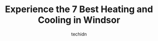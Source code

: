 ---
layout: ampstory
image: https://i0.wp.com/www.auto.or.id/wp-content/uploads/2023/06/ck-mechanical-heating-and-cooling-inc-0-windsor-1686324619.jpeg?resize=640,853
author: techidn
featured: false
description: Windsor, Ontario, Canada is a haven for Heating and Cooling enthusiasts, boasting an impressive array of 7 top-notch establishments. Whether youre a seasoned connoisseur or simply curious t
title: Experience the 7 Best Heating and Cooling in Windsor
cover:
   title: Experience the 7 Best Heating and Cooling in Windsor
   subtitle: AUTO.OR.ID
   background: https://www.auto.or.id/wp-content/uploads/2023/06/ck-mechanical-heating-and-cooling-inc-0-windsor-1686324619.jpeg

pages: 
 - layout: thirds
   top: <h1>#1 Bryant Heating & Cooling Service Experts</h1>
   bottom: "<p>Bryant installed a new water tank in my home. The technicians, Scott, Dawson and James were very professional and courteous.  They did a wonderful job.  A few years ago B</p>"
   background: https://www.auto.or.id/wp-content/uploads/2023/06/ck-mechanical-heating-and-cooling-inc-1-windsor-1686324621.jpeg
   backgroundblur: true
 - layout: thirds
   top: <h1>#2 Absolute Comfort Control Services</h1>
   bottom: "<p>4080 North Service Rd E #2, Windsor, ON N8W 5X2, Canada</p>"
   background: https://www.auto.or.id/wp-content/uploads/2023/06/ck-mechanical-heating-and-cooling-inc-2-windsor-1686324622.jpeg
   cta:
      link: https://www.auto.or.id/experience-the-7-best-heating-and-cooling-in-windsor/
      text: Experience the 7 Best Heating and Cooling in Windsor
 - layout: thirds
   top: <h1>#3 CK Mechanical Heating and Cooling Inc.</h1>
   bottom: "<p>3846 Peter St, Windsor, ON N9C 1K2, Canada</p>"
   background: https://images.unsplash.com/photo-1608315397378-2c9895eade16?ixlib=rb-4.0.3&ixid=MnwxMjA3fDB8MHxwaG90by1wYWdlfHx8fGVufDB8fHx8&auto=format&fit=crop&w=640&h=853&q=80
   cta:
      link: https://www.auto.or.id/experience-the-7-best-heating-and-cooling-in-windsor/
      text: Experience the 7 Best Heating and Cooling in Windsor
 - layout: thirds
   top: <h1>#4 Fahrhall Home Comfort Specialists</h1>
   bottom: "<p>3822 Sandwich St., Windsor, ON N9C 1C1, Canada</p>"
   background: https://images.unsplash.com/photo-1639928204495-14caa69ed1b5?ixlib=rb-4.0.3&ixid=MnwxMjA3fDB8MHxwaG90by1wYWdlfHx8fGVufDB8fHx8&auto=format&fit=crop&w=640&h=853&q=80
   cta:
      link: https://www.auto.or.id/experience-the-7-best-heating-and-cooling-in-windsor/
      text: Experience the 7 Best Heating and Cooling in Windsor
 - layout: thirds
   top: <h1>#5 Syles Mechanical Services</h1>
   bottom: "<p>3255 Odessa Dr, Tecumseh, ON N8N 2M1, Canada</p>"
   background: https://images.unsplash.com/photo-1621772991673-de61ffe34408?ixlib=rb-4.0.3&ixid=MnwxMjA3fDB8MHxwaG90by1wYWdlfHx8fGVufDB8fHx8&auto=format&fit=crop&w=640&h=853&q=80
   cta:
      link: https://www.auto.or.id/experience-the-7-best-heating-and-cooling-in-windsor/
      text: Experience the 7 Best Heating and Cooling in Windsor
 - layout: thirds
   top: <h1>#6 Harris Heating & Air Conditioning Services</h1>
   bottom: "<p>6555 Malden Rd #9, Windsor, ON N9H 1T5, Canada</p>"
   background: https://images.unsplash.com/photo-1610684003787-d6a8c36b8547?ixlib=rb-4.0.3&ixid=MnwxMjA3fDB8MHxwaG90by1wYWdlfHx8fGVufDB8fHx8&auto=format&fit=crop&w=640&h=853&q=80
   cta:
      link: https://www.auto.or.id/experience-the-7-best-heating-and-cooling-in-windsor/
      text: Experience the 7 Best Heating and Cooling in Windsor
 - layout: thirds
   top: <h1>#7 Langemann Heating and Cooling Inc.</h1>
   bottom: "<p>1082 Wyandotte St E, Windsor, ON N9A 3K2, Canada</p>"
   background: https://images.unsplash.com/photo-1529589438034-00c0e7a6452f?ixlib=rb-4.0.3&ixid=MnwxMjA3fDB8MHxwaG90by1wYWdlfHx8fGVufDB8fHx8&auto=format&fit=crop&w=640&h=853&q=80
   cta:
      link: https://www.auto.or.id/experience-the-7-best-heating-and-cooling-in-windsor/
      text: Experience the 7 Best Heating and Cooling in Windsor
 - layout: thirds
   middle: Continue reading...
   background: https://images.unsplash.com/photo-1633084071177-ca4f2b048af0?ixlib=rb-4.0.3&ixid=MnwxMjA3fDB8MHxwaG90by1wYWdlfHx8fGVufDB8fHx8&auto=format&fit=crop&w=640&h=853&q=80
   cta:
      link: https://www.auto.or.id/experience-the-7-best-heating-and-cooling-in-windsor/
      text: Experience the 7 Best Heating and Cooling in Windsor

---
